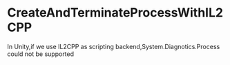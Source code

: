 # CreateAndTerminateProcessWithIL2CPP
In Unity,if we use IL2CPP as scripting backend,System.Diagnotics.Process could not be supported 
